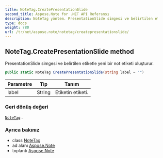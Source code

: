 ```yaml
---
title: NoteTag.CreatePresentationSlide
second_title: Aspose.Note for .NET API Referansı
description: NoteTag yöntem. PresentationSlide simgesi ve belirtilen etiketle yeni bir not etiketi oluşturur.
type: docs
weight: 780
url: /tr/net/aspose.note/notetag/createpresentationslide/
---
```

## NoteTag.CreatePresentationSlide method

PresentationSlide simgesi ve belirtilen etiketle yeni bir not etiketi oluşturur.

```csharp
public static NoteTag CreatePresentationSlide(string label = "")
```

| Parametre | Tip | Tanım |
| --- | --- | --- |
| label | String | Etiketin etiketi. |

### Geri dönüş değeri

[`NoteTag`](../) .

### Ayrıca bakınız

* class [NoteTag](../)
* ad alanı [Aspose.Note](../../notetag/)
* toplantı [Aspose.Note](../../../)


